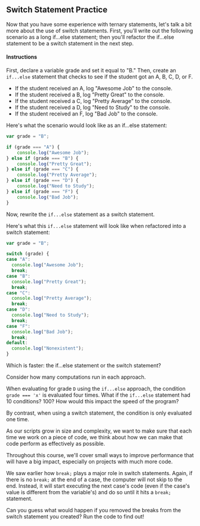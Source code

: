 ## Switch Statement Practice

Now that you have some experience with ternary statements, let's talk a bit more about the use of switch statements. First, you'll write out the following scenario as a long if...else statement; then you'll refactor the if...else statement to be a switch statement in the next step.

#### Instructions

First, declare a variable grade and set it equal to "B." Then, create an `if...else` statement that checks to see if the student got an A, B, C, D, or F.

*   If the student received an A, log "Awesome Job" to the console.
*   If the student received a B, log "Pretty Great" to the console.
*   If the student received a C, log "Pretty Average" to the console.
*   If the student received a D, log "Need to Study" to the console.
*   If the student received an F, log "Bad Job" to the console.

Here's what the scenario would look like as an if...else statement:

```js
var grade = "B";

if (grade === "A") {
	console.log("Awesome Job");
} else if (grade === "B") {
	console.log("Pretty Great");
} else if (grade === "C") {
	console.log("Pretty Average");
} else if (grade === "D") {
	console.log("Need to Study");
} else if (grade === "F") {
	console.log("Bad Job");
}
```


Now, rewrite the `if...else` statement as a switch statement.  

Here's what this `if...else` statement will look like when refactored into a switch statement:

```js
var grade = "B";

switch (grade) {
case "A":
  console.log("Awesome Job");
  break;
case "B":
  console.log("Pretty Great");
  break;
case "C":
  console.log("Pretty Average");
  break;
case "D":
  console.log("Need to Study");
  break;
case "F":
  console.log("Bad Job");
  break;
default:
  console.log("Nonexistent");
}
```

Which is faster: the if...else statement or the switch statement?


Consider how many computations run in each approach. 

When evaluating for grade `D` using the `if...else` approach, the condition `grade === 'x'` is evaluated four times. What if the `if...else` statement had 10 conditions? 100? How would this impact the speed of the program? 

By contrast, when using a switch statement, the condition is only evaluated one time.

As our scripts grow in size and complexity, we want to make sure that each time we work on a piece of code, we think about how we can make that code perform as effectively as possible. 

Throughout this course, we'll cover small ways to improve performance that will have a big impact, especially on projects with much more code. 

We saw earlier how `break;` plays a major role in switch statements. Again, if there is no `break;` at the end of a case, the computer will not skip to the end. Instead, it will start executing the next case's code (even if the case's value is different from the variable's) and do so until it hits a `break;` statement. 

Can you guess what would happen if you removed the breaks from the switch statement you created? Run the code to find out! 


